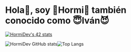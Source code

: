 # Hola👋, soy 🦖Hormi🐜 también conocido como 😇Iván😈
[![HormiDev's 42 stats](https://badge.mediaplus.ma/greenbinary/ide-dieg?1337Badge=off&UM6P=off)](https://profile.intra.42.fr/users/ide-dieg)

![HormiDev GitHub stats](https://github-readme-stats.vercel.app/api?username=hormidev&show_icons=true&theme=github_dark)![Top Langs](https://github-readme-stats.vercel.app/api/top-langs/?username=HormiDev&layout=compact&theme=github_dark)
<!--
**HormiDev/HormiDev** is a ✨ _special_ ✨ repository because its `README.md` (this file) appears on your GitHub profile.

Here are some ideas to get you started:

- 🔭 I’m currently working on ...
- 🌱 I’m currently learning ...
- 👯 I’m looking to collaborate on ...
- 🤔 I’m looking for help with ...
- 💬 Ask me about ...
- 📫 How to reach me: ...
- 😄 Pronouns: ...
- ⚡ Fun fact: ...
-->
